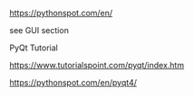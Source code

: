 https://pythonspot.com/en/


see GUI section


PyQt Tutorial

https://www.tutorialspoint.com/pyqt/index.htm

https://pythonspot.com/en/pyqt4/